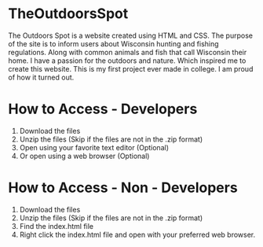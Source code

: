 # TheOutdoorsSpot
The Outdoors Spot is a website created using HTML and CSS. The purpose of the site is to inform users about Wisconsin hunting and fishing regulations. Along with common animals and fish that call Wisconsin their home. I have a passion for the outdoors and nature. Which inspired me to create this website. This is my first project ever made in college. I am proud of how it turned out.

# How to Access - Developers
1. Download the files
2. Unzip the files (Skip if the files are not in the .zip format)
3. Open using your favorite text editor (Optional)
4. Or open using a web browser (Optional)

# How to Access - Non - Developers
1. Download the files
2. Unzip the files (Skip if the files are not in the .zip format)
3. Find the index.html file
4. Right click the index.html file and open with your preferred web browser.
